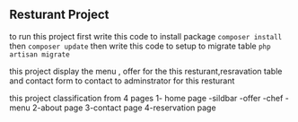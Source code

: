 
## Resturant Project
to run this project 
first write this code to install package
`composer install` then `composer update`
then write this code to setup to migrate table 
`php artisan migrate`

this project display the menu , offer for the this resturant,resravation table and contact form to contact  to adminstrator for this resturant 

this project classification from 4 pages 
1- home page 
    -sildbar 
    -offer
    -chef
    -menu
2-about page
3-contact page
4-reservation page
